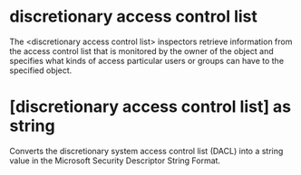 # discretionary access control list

The &lt;discretionary access control list&gt; inspectors retrieve information from the access control list that is monitored by the owner of the object and specifies what kinds of access particular users or groups can have to the specified object.

# [discretionary access control list] as string

Converts the discretionary system access control list (DACL) into a string value in the Microsoft Security Descriptor String Format.
